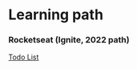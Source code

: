 # Learning path

### Rocketseat (Ignite, 2022 path)

[Todo List](https://github.com/danilloism/ignite-react-2022-project-01-todolist)<br>
